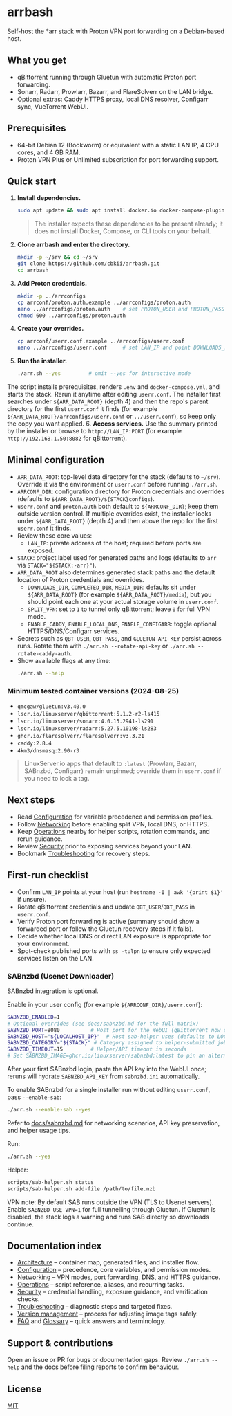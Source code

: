 # arrbash

Self-host the *arr stack with Proton VPN port forwarding on a Debian-based host.

## What you get
- qBittorrent running through Gluetun with automatic Proton port forwarding.
- Sonarr, Radarr, Prowlarr, Bazarr, and FlareSolverr on the LAN bridge.
- Optional extras: Caddy HTTPS proxy, local DNS resolver, Configarr sync, VueTorrent WebUI.

## Prerequisites
- 64-bit Debian 12 (Bookworm) or equivalent with a static LAN IP, 4 CPU cores, and 4 GB RAM.
- Proton VPN Plus or Unlimited subscription for port forwarding support.

## Quick start
1. **Install dependencies.**
   ```bash
   sudo apt update && sudo apt install docker.io docker-compose-plugin git curl jq openssl
   ```
   > The installer expects these dependencies to be present already; it does not install Docker, Compose, or CLI tools on your behalf.
2. **Clone arrbash and enter the directory.**
    ```bash
    mkdir -p ~/srv && cd ~/srv
    git clone https://github.com/cbkii/arrbash.git
    cd arrbash
    ```
3. **Add Proton credentials.**
   ```bash
   mkdir -p ../arrconfigs
   cp arrconf/proton.auth.example ../arrconfigs/proton.auth
   nano ../arrconfigs/proton.auth    # set PROTON_USER and PROTON_PASS (the script appends +pmp)
   chmod 600 ../arrconfigs/proton.auth
   ```
4. **Create your overrides.**
   ```bash
   cp arrconf/userr.conf.example ../arrconfigs/userr.conf
   nano ../arrconfigs/userr.conf     # set LAN_IP and point DOWNLOADS_DIR/COMPLETED_DIR/MEDIA_DIR to your storage
   ```
5. **Run the installer.**
   ```bash
   ./arr.sh --yes         # omit --yes for interactive mode
   ```
  The script installs prerequisites, renders `.env` and `docker-compose.yml`, and starts the stack. Rerun it anytime after editing `userr.conf`. The installer first searches under `${ARR_DATA_ROOT}` (depth 4) and then the repo's parent directory for the first `userr.conf` it finds (for example `${ARR_DATA_ROOT}/arrconfigs/userr.conf` or `../userr.conf`), so keep only the copy you want applied.
6. **Access services.** Use the summary printed by the installer or browse to `http://LAN_IP:PORT` (for example `http://192.168.1.50:8082` for qBittorrent).

## Minimal configuration
- `ARR_DATA_ROOT`: top-level data directory for the stack (defaults to `~/srv`). Override it via the environment or `userr.conf` before running `./arr.sh`.
- `ARRCONF_DIR`: configuration directory for Proton credentials and overrides (defaults to `${ARR_DATA_ROOT}/${STACK}configs`).
- `userr.conf` and `proton.auth` both default to `${ARRCONF_DIR}`; keep them outside version control. If multiple overrides exist, the installer looks under `${ARR_DATA_ROOT}` (depth 4) and then above the repo for the first `userr.conf` it finds.
- Review these core values:
  - `LAN_IP`: private address of the host; required before ports are exposed.
- `STACK`: project label used for generated paths and logs (defaults to `arr` via `STACK="${STACK:-arr}"`).
- `ARR_DATA_ROOT` also determines generated stack paths and the default location of Proton credentials and overrides.
  - `DOWNLOADS_DIR`, `COMPLETED_DIR`, `MEDIA_DIR`: defaults sit under `${ARR_DATA_ROOT}` (for example `${ARR_DATA_ROOT}/media`), but you should point each one at your actual storage volume in `userr.conf`.
  - `SPLIT_VPN`: set to `1` to tunnel only qBittorrent; leave `0` for full VPN mode.
  - `ENABLE_CADDY`, `ENABLE_LOCAL_DNS`, `ENABLE_CONFIGARR`: toggle optional HTTPS/DNS/Configarr services.
- Secrets such as `QBT_USER`, `QBT_PASS`, and `GLUETUN_API_KEY` persist across runs. Rotate them with `./arr.sh --rotate-api-key` or `./arr.sh --rotate-caddy-auth`.
- Show available flags at any time:
  ```bash
  ./arr.sh --help
  ```

### Minimum tested container versions (2024-08-25)
- `qmcgaw/gluetun:v3.40.0`
- `lscr.io/linuxserver/qbittorrent:5.1.2-r2-ls415`
- `lscr.io/linuxserver/sonarr:4.0.15.2941-ls291`
- `lscr.io/linuxserver/radarr:5.27.5.10198-ls283`
- `ghcr.io/flaresolverr/flaresolverr:v3.3.21`
- `caddy:2.8.4`
- `4km3/dnsmasq:2.90-r3`

> LinuxServer.io apps that default to `:latest` (Prowlarr, Bazarr, SABnzbd, Configarr) remain unpinned; override them in `userr.conf` if you need to lock a tag.
## Next steps
- Read [Configuration](./docs/configuration.md) for variable precedence and permission profiles.
- Follow [Networking](./docs/networking.md) before enabling split VPN, local DNS, or HTTPS.
- Keep [Operations](./docs/operations.md) nearby for helper scripts, rotation commands, and rerun guidance.
- Review [Security](./docs/security.md) prior to exposing services beyond your LAN.
- Bookmark [Troubleshooting](./docs/troubleshooting.md) for recovery steps.

## First-run checklist
- Confirm `LAN_IP` points at your host (run `hostname -I | awk '{print $1}'` if unsure).
- Rotate qBittorrent credentials and update `QBT_USER`/`QBT_PASS` in `userr.conf`.
- Verify Proton port forwarding is active (summary should show a forwarded port or follow the Gluetun recovery steps if it fails).
- Decide whether local DNS or direct LAN exposure is appropriate for your environment.
- Spot-check published ports with `ss -tulpn` to ensure only expected services listen on the LAN.

### SABnzbd (Usenet Downloader)

SABnzbd integration is optional.

Enable in your user config (for example `${ARRCONF_DIR}/userr.conf`):

```bash
SABNZBD_ENABLED=1
# Optional overrides (see docs/sabnzbd.md for the full matrix)
SABNZBD_PORT=8080          # Host port for the WebUI (qBittorrent now defaults to 8082)
SABNZBD_HOST="${LOCALHOST_IP}"  # Host sab-helper uses (defaults to LOCALHOST_IP)
SABNZBD_CATEGORY="${STACK}" # Category assigned to helper-submitted jobs
SABNZBD_TIMEOUT=15         # Helper/API timeout in seconds
# Set SABNZBD_IMAGE=ghcr.io/linuxserver/sabnzbd:latest to pin an alternate container tag
```

After your first SABnzbd login, paste the API key into the WebUI once; reruns will hydrate
`SABNZBD_API_KEY` from `sabnzbd.ini` automatically.

To enable SABnzbd for a single installer run without editing `userr.conf`, pass `--enable-sab`:

```bash
./arr.sh --enable-sab --yes
```

Refer to [docs/sabnzbd.md](docs/sabnzbd.md) for networking scenarios, API key preservation,
and helper usage tips.

Run:

```bash
./arr.sh --yes
```

Helper:

```bash
scripts/sab-helper.sh status
scripts/sab-helper.sh add-file /path/to/file.nzb
```

VPN note:
By default SAB runs outside the VPN (TLS to Usenet servers). Enable `SABNZBD_USE_VPN=1` for full tunnelling through Gluetun.
If Gluetun is disabled, the stack logs a warning and runs SAB directly so downloads continue.

## Documentation index
- [Architecture](./docs/architecture.md) – container map, generated files, and installer flow.
- [Configuration](./docs/configuration.md) – precedence, core variables, and permission modes.
- [Networking](./docs/networking.md) – VPN modes, port forwarding, DNS, and HTTPS guidance.
- [Operations](./docs/operations.md) – script reference, aliases, and recurring tasks.
- [Security](./docs/security.md) – credential handling, exposure guidance, and verification checks.
- [Troubleshooting](./docs/troubleshooting.md) – diagnostic steps and targeted fixes.
- [Version management](./docs/version-management.md) – process for adjusting image tags safely.
- [FAQ](./docs/faq.md) and [Glossary](./docs/glossary.md) – quick answers and terminology.

## Support & contributions
Open an issue or PR for bugs or documentation gaps. Review `./arr.sh --help` and the docs before filing reports to confirm behaviour.

## License
[MIT](./LICENSE)
